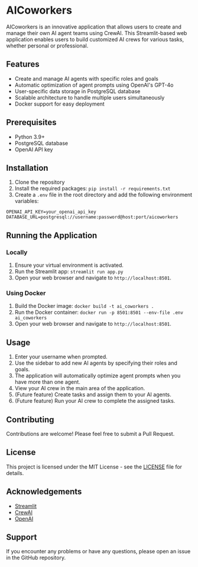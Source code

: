 # AICoworkers

AICoworkers is an innovative application that allows users to create and manage their own AI agent teams using CrewAI. This Streamlit-based web application enables users to build customized AI crews for various tasks, whether personal or professional.

## Features

- Create and manage AI agents with specific roles and goals
- Automatic optimization of agent prompts using OpenAI's GPT-4o
- User-specific data storage in PostgreSQL database
- Scalable architecture to handle multiple users simultaneously
- Docker support for easy deployment

## Prerequisites

- Python 3.9+
- PostgreSQL database
- OpenAI API key

## Installation

1. Clone the repository
2. Install the required packages: `pip install -r requirements.txt`
3. Create a `.env` file in the root directory and add the following environment variables:
```
OPENAI_API_KEY=your_openai_api_key
DATABASE_URL=postgresql://username:password@host:port/aicoworkers
```

## Running the Application

### Locally

1. Ensure your virtual environment is activated.
2. Run the Streamlit app: `streamlit run app.py`
3. Open your web browser and navigate to `http://localhost:8501`.

### Using Docker

1. Build the Docker image: `docker build -t ai_coworkers .`
2. Run the Docker container: `docker run -p 8501:8501 --env-file .env ai_coworkers`
3. Open your web browser and navigate to `http://localhost:8501`.

## Usage

1. Enter your username when prompted.
2. Use the sidebar to add new AI agents by specifying their roles and goals.
3. The application will automatically optimize agent prompts when you have more than one agent.
4. View your AI crew in the main area of the application.
5. (Future feature) Create tasks and assign them to your AI agents.
6. (Future feature) Run your AI crew to complete the assigned tasks.


## Contributing

Contributions are welcome! Please feel free to submit a Pull Request.

## License

This project is licensed under the MIT License - see the [LICENSE](LICENSE) file for details.

## Acknowledgements

- [Streamlit](https://streamlit.io/)
- [CrewAI](https://github.com/joaomdmoura/crewAI)
- [OpenAI](https://openai.com/)

## Support

If you encounter any problems or have any questions, please open an issue in the GitHub repository.
